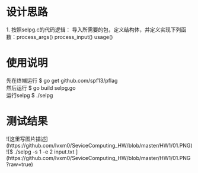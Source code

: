 <h1>设计思路</h1>
1. 按照selpg.c的代码逻辑：
  导入所需要的包，定义结构体，并定义实现下列函数：process_args()	process_input() usage()<br>
<h1>使用说明</h1>
先在终端运行 $ go get github.com/spf13/pflag<br>
然后运行 $ go build selpg.go<br> 
运行selpg $ ./selpg<br>

<h1>测试结果</h1>
![这里写图片描述](https://github.com/lvxm0/SeviceComputing_HW/blob/master/HW1/01.PNG)
![$ ./selpg -s 1 -e 2 input.txt ](https://github.com/lvxm0/SeviceComputing_HW/blob/master/HW1/01.PNG?raw=true)
